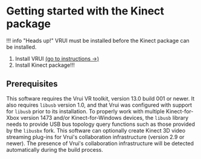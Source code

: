 # Getting started with the Kinect package

!!! info "Heads up!"
    VRUI must be installed before the Kinect package can be installed.

1. Install VRUI [(go to instructions $\rightarrow$)](https://vrui-vr.github.io/docs/vrui/installation/)
2. Install Kinect package!!!

## Prerequisites

This software requires the Vrui VR toolkit, version 13.0 build 001 or newer. It also requires `libusb` version 1.0, and that Vrui was configured with support for `libusb` prior to its installation. To properly work with multiple Kinect-for-Xbox version 1473 and/or Kinect-for-Windows devices, the `libusb` library needs to provide USB bus topology query functions such as those provided by the `libusbx` fork. This software can optionally create Kinect 3D video streaming plug-ins for Vrui's collaboration infrastructure (version 2.9 or newer). The presence of Vrui's collaboration infrastructure will be detected automatically during the build process.